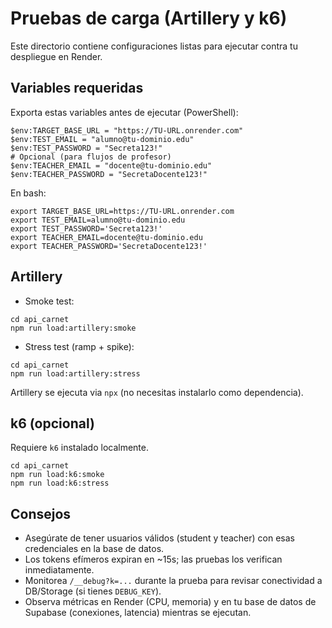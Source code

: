 # Pruebas de carga (Artillery y k6)

Este directorio contiene configuraciones listas para ejecutar contra tu despliegue en Render.

## Variables requeridas

Exporta estas variables antes de ejecutar (PowerShell):

```
$env:TARGET_BASE_URL = "https://TU-URL.onrender.com"
$env:TEST_EMAIL = "alumno@tu-dominio.edu"
$env:TEST_PASSWORD = "Secreta123!"
# Opcional (para flujos de profesor)
$env:TEACHER_EMAIL = "docente@tu-dominio.edu"
$env:TEACHER_PASSWORD = "SecretaDocente123!"
```

En bash:

```
export TARGET_BASE_URL=https://TU-URL.onrender.com
export TEST_EMAIL=alumno@tu-dominio.edu
export TEST_PASSWORD='Secreta123!'
export TEACHER_EMAIL=docente@tu-dominio.edu
export TEACHER_PASSWORD='SecretaDocente123!'
```

## Artillery

- Smoke test:

```
cd api_carnet
npm run load:artillery:smoke
```

- Stress test (ramp + spike):

```
cd api_carnet
npm run load:artillery:stress
```

Artillery se ejecuta via `npx` (no necesitas instalarlo como dependencia).

## k6 (opcional)

Requiere `k6` instalado localmente.

```
cd api_carnet
npm run load:k6:smoke
npm run load:k6:stress
```

## Consejos

- Asegúrate de tener usuarios válidos (student y teacher) con esas credenciales en la base de datos.
- Los tokens efímeros expiran en ~15s; las pruebas los verifican inmediatamente.
- Monitorea `/__debug?k=...` durante la prueba para revisar conectividad a DB/Storage (si tienes `DEBUG_KEY`).
- Observa métricas en Render (CPU, memoria) y en tu base de datos de Supabase (conexiones, latencia) mientras se ejecutan.

